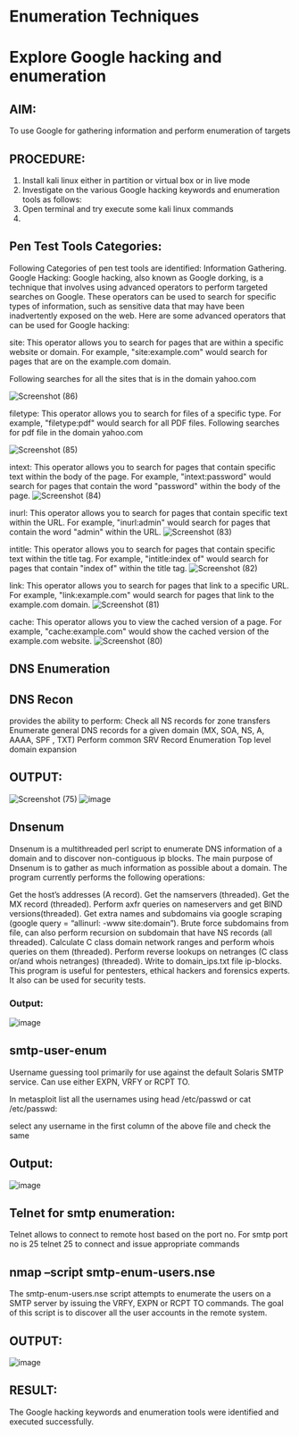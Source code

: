 # Enumeration Techniques
# Explore Google hacking and enumeration 

## AIM:
To use Google for gathering information and perform enumeration of targets

## PROCEDURE:

1. Install kali linux either in partition or virtual box or in live mode
2. Investigate on the various Google hacking keywords and enumeration tools as follows:
3. Open terminal and try execute some kali linux commands
4. 
## Pen Test Tools Categories:  
Following Categories of pen test tools are identified:
Information Gathering.
Google Hacking:
Google hacking, also known as Google dorking, is a technique that involves using advanced operators to perform targeted searches on Google. These operators can be used to search for specific types of information, such as sensitive data that may have been inadvertently exposed on the web. Here are some advanced operators that can be used for Google hacking:

site: This operator allows you to search for pages that are within a specific website or domain. For example, "site:example.com" would search for pages that are on the example.com domain.

Following searches for all the sites that is in the domain yahoo.com

![Screenshot (86)](https://github.com/gpavithra673/Enumeration/assets/93427264/0a7b053a-6498-497f-a797-613c4bb683e1)

filetype: This operator allows you to search for files of a specific type. For example, "filetype:pdf" would search for all PDF files.
Following searches for pdf file in the domain yahoo.com

![Screenshot (85)](https://github.com/gpavithra673/Enumeration/assets/93427264/51a75fb3-7b2f-4694-ae8a-6fda17a0ae66)


 intext: This operator allows you to search for pages that contain specific text within the body of the page. For example, "intext:password" would search for pages that contain the word "password" within the body of the page.
![Screenshot (84)](https://github.com/gpavithra673/Enumeration/assets/93427264/85604250-db13-4dc1-91cb-56fb0bd4f4a9)


inurl: This operator allows you to search for pages that contain specific text within the URL. For example, "inurl:admin" would search for pages that contain the word "admin" within the URL.
![Screenshot (83)](https://github.com/gpavithra673/Enumeration/assets/93427264/2bd89928-3f3f-4cc4-9017-9713825dc75b)

intitle: This operator allows you to search for pages that contain specific text within the title tag. For example, "intitle:index of" would search for pages that contain "index of" within the title tag.
![Screenshot (82)](https://github.com/gpavithra673/Enumeration/assets/93427264/7a9fc92a-faae-4650-b89c-b62ea5dcb9c1)

link: This operator allows you to search for pages that link to a specific URL. For example, "link:example.com" would search for pages that link to the example.com domain.
![Screenshot (81)](https://github.com/gpavithra673/Enumeration/assets/93427264/e0a40d16-e3b1-41b6-b3b9-752f8ffd904b)

cache: This operator allows you to view the cached version of a page. For example, "cache:example.com" would show the cached version of the example.com website.
![Screenshot (80)](https://github.com/gpavithra673/Enumeration/assets/93427264/c4173f65-5404-4dab-95d4-627da578fe20)

## DNS Enumeration

## DNS Recon
provides the ability to perform:
Check all NS records for zone transfers
Enumerate general DNS records for a given domain (MX, SOA, NS, A, AAAA, SPF , TXT)
Perform common SRV Record Enumeration
Top level domain expansion

## OUTPUT:
![Screenshot (75)](https://github.com/gpavithra673/Enumeration/assets/93427264/9c0158d4-eab4-4ccd-bcdb-92d382e4aa0f)
![image](https://github.com/gpavithra673/Enumeration/assets/93427264/a7dd190f-61ce-4e0d-97aa-f81d3c6170c6)

## Dnsenum
Dnsenum is a multithreaded perl script to enumerate DNS information of a domain and to discover non-contiguous ip blocks. The main purpose of Dnsenum is to gather as much information as possible about a domain. The program currently performs the following operations:

Get the host’s addresses (A record).
Get the namservers (threaded).
Get the MX record (threaded).
Perform axfr queries on nameservers and get BIND versions(threaded).
Get extra names and subdomains via google scraping (google query = “allinurl: -www site:domain”).
Brute force subdomains from file, can also perform recursion on subdomain that have NS records (all threaded).
Calculate C class domain network ranges and perform whois queries on them (threaded).
Perform reverse lookups on netranges (C class or/and whois netranges) (threaded).
Write to domain_ips.txt file ip-blocks.
This program is useful for pentesters, ethical hackers and forensics experts. It also can be used for security tests.

### Output:
![image](https://github.com/gpavithra673/Enumeration/assets/93427264/5db80a37-fb83-4cf9-b3a4-44f473ebc9e5)

## smtp-user-enum
Username guessing tool primarily for use against the default Solaris SMTP service. Can use either EXPN, VRFY or RCPT TO.


In metasploit list all the usernames using head /etc/passwd or cat /etc/passwd:

select any username in the first column of the above file and check the same
## Output:
![image](https://github.com/gpavithra673/Enumeration/assets/93427264/1d25a1e3-d4d0-4d23-b0f0-45be40a37add)


## Telnet for smtp enumeration: 
Telnet allows to connect to remote host based on the port no. For smtp port no is 25
telnet <host address> 25 to connect
and issue appropriate commands

## nmap –script smtp-enum-users.nse <hostname>

The smtp-enum-users.nse script attempts to enumerate the users on a SMTP server by issuing the VRFY, EXPN or RCPT TO commands. The goal of this script is to discover all the user accounts in the remote system.


## OUTPUT:
![image](https://github.com/gpavithra673/Enumeration/assets/93427264/4be1c254-8a5d-435c-a5b3-a9769b1e43c6)


## RESULT:
The Google hacking keywords and enumeration tools were identified and executed successfully.


